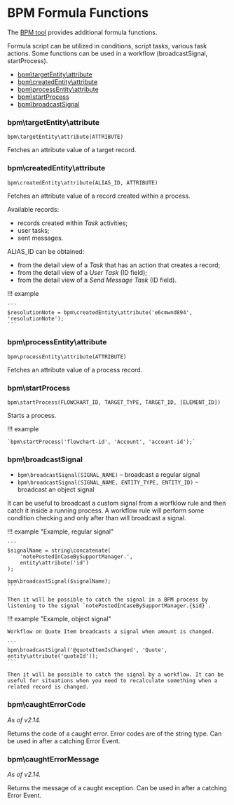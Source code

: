 # BPM Formula Functions

The [BPM tool](bpm.md) provides additional formula functions.

Formula script can be utilized in conditions, script tasks, various task actions. Some functions can be used in a workflow (broadcastSignal, startProcess).

* [bpm\targetEntity\attribute](##bpmtargetentityattribute)
* [bpm\createdEntity\attribute](#bpmcreatedentityattribute)
* [bpm\processEntity\attribute](#bpmprocessEntityattribute)
* [bpm\startProcess](#bpmstartprocess)
* [bpm\broadcastSignal](#bpmbroadcastsignal)

### bpm\targetEntity\attribute

`bpm\targetEntity\attribute(ATTRIBUTE)`

Fetches an attribute value of a target record.

### bpm\createdEntity\attribute

`bpm\createdEntity\attribute(ALIAS_ID, ATTRIBUTE)`

Fetches an attribute value of a record created within a process. 

Available records:

* records created within *Task* activities;
* user tasks;
* sent messages.


ALIAS_ID can be obtained:

* from the detail view of a *Task* that has an action that creates a record;
* from the detail view of a *User Task* (ID field);
* from the detail view of a *Send Message Task* (ID field).

!!! example

    ```
    $resolutionNote = bpm\createdEntity\attribute('e6cmwnd894', 'resolutionNote');
    ```

### bpm\processEntity\attribute

`bpm\processEntity\attribute(ATTRIBUTE)`

Fetches an attribute value of a process record.

### bpm\startProcess

`bpm\startProcess(FLOWCHART_ID, TARGET_TYPE, TARGET_ID, [ELEMENT_ID])`

Starts a process.

!!! example

    `bpm\startProcess('flowchart-id', 'Account', 'account-id');`

### bpm\broadcastSignal

* `bpm\broadcastSignal(SIGNAL_NAME)` – broadcast a regular signal
* `bpm\broadcastSignal(SIGNAL_NAME, ENTITY_TYPE, ENTITY_ID)` – broadcast an object signal

It can be useful to broadcast a custom signal from a worfklow rule and then catch it inside a running process. A workflow rule will perform some condition checking and only after than will broadcast a signal.


!!! example "Example, regular signal"

    ```
    $signalName = string\concatenate(
        'notePostedInCaseBySupportManager.',
        entity\attribute('id')
    );

    bpm\broadcastSignal($signalName);
    ```

    Then it will be possible to catch the signal in a BPM process by listening to the signal `notePostedInCaseBySupportManager.{$id}`.

!!! example "Example, object signal"

    Workflow on Quote Item broadcasts a signal when amount is changed.

    ```
    bpm\broadcastSignal('@quoteItemIsChanged', 'Quote', entity\attribute('quoteId'));
    ```

    Then it will be possible to catch the signal by a workflow. It can be useful for situations when you need to recalculate something when a related record is changed.
    
    
### bpm\caughtErrorCode

*As of v2.14.*

Returns the code of a caught error. Error codes are of the string type. Can be used in after a catching Error Event.


### bpm\caughtErrorMessage

*As of v2.14.*

Returns the message of a caught exception. Can be used in after a catching Error Event.

